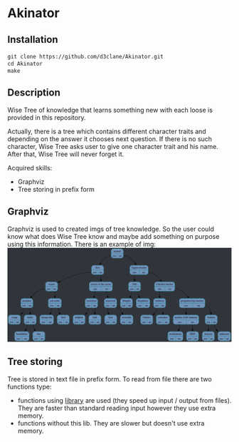 # Akinator


## Installation 

```
git clone https://github.com/d3clane/Akinator.git
cd Akinator
make 
```

## Description

Wise Tree of knowledge that learns something new with each loose is provided in this repository.

Actually, there is a tree which contains different character traits and depending on the answer it chooses next question. If there is no such character, Wise Tree asks user to give one character trait and his name. After that, Wise Tree will never forget it.

Acquired skills:
- Graphviz
- Tree storing in prefix form

## Graphviz

Graphviz is used to created imgs of tree knowledge. So the user could know what does Wise Tree know and maybe add something on purpose using this information. There is an example of img:
![Graphviz Img](https://github.com/d3clane/Akinator/blob/main/ReadmeAssets/imgs/img_4_time_23%3A57%3A44.png)

## Tree storing

Tree is stored in text file in prefix form. To read from file there are two functions type:
- functions using [library](https://github.com/d3clane/Onegin) are used (they speed up input / output from files). They are faster than standard reading input however they use extra memory.
- functions without this lib. They are slower but doesn't use extra memory.
